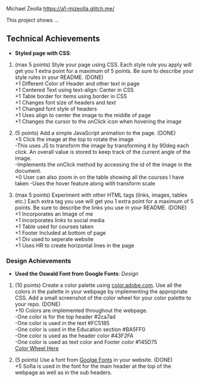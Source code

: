 Michael Zeolla
https://a1-mjzeolla.glitch.me/

This project shows ...

## Technical Achievements
- **Styled page with CSS**: 
1. (max 5 points) Style your page using CSS. Each style rule you apply will get you 1 extra point for a maximum of 5 points. Be sure to describe your style rules in your README. (DONE)  
    +1 Different Color of Header and other text in page  
    +1 Centered Text using text-align: Center in CSS  
    +1 Table border for items using border in CSS  
    +1 Changes font size of headers and text  
    +1 Changed font style of headers   
    +1 Uses align to center the image to the middle of page  
    +1 Changes the cursor to the onClick icon when hovering the image  

2. (5 points) Add a simple JavaScript animation to the page. (DONE)  
    +5 Click the image at the top to rotate the image   
        -This uses JS to transform the image by transforming it by 90deg each click. An overall value is stored to keep track of the current angle of the image.   
        -Implements the onClick method by accessing the id of the image in the document.   
    +0 User can also zoom in on the table showing all the courses I have taken
        -Uses the hover feature along with transform scale

3. (max 5 points) Experiment with other HTML tags (links, images, tables etc.) Each extra tag you use will get you 1 extra point for a maximum of 5 points. Be sure to describe the links you use in your README. (DONE)   
    +1 Incorporates an Image of me  
    +1 Incorporates links to social media  
    +1 Table used for courses taken  
    +1 Footer Included at bottom of page  
    +1 Div used to seperate website  
    +1 Uses HR to create horizontal lines in the page  

### Design Achievements
- **Used the Oswald Font from Google Fonts**: 
*Design*
1. (10 points) Create a color palette using [color.adobe.com](https://color.adobe.com). Use all the colors in the palette in your webpage by implementing the appropriate CSS. Add a small screenshot of the color wheel for your color palette to your repo. (DONE)  
    +10 Colors are implemented throughout the webpage.     
        -One color is for the top header #2ca7ad    
        -One color is used in the text #FC5185    
        -One color is used in the Education section #BA5FF0    
        -One color is used as the header color #43F2FA    
        -One color is used as text color and Footer color #145D75   
    [Color Wheel Here](https://i.imgur.com/JKfEQPq.jpg)  

    


2. (5 points) Use a font from [Goolge Fonts](https://fonts.google.com) in your website. (DONE)   
    +5 Sofia is used in the font for the main header at the top of the webpage as well as in the sub headers.   

